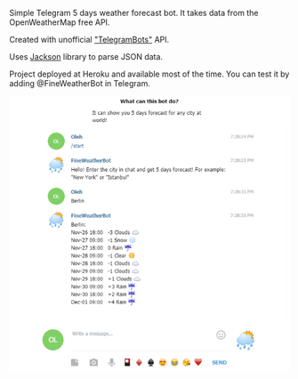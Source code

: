 Simple Telegram 5 days weather forecast bot. It takes data from the OpenWeatherMap free API.

Created with unofficial ["TelegramBots"](https://github.com/rubenlagus/TelegramBots/tree/master/telegrambots-abilities) API.

Uses [Jackson](https://github.com/FasterXML/jackson) library to parse JSON data.

Project deployed at Heroku and available most of the time. You can test it by adding @FineWeatherBot in Telegram. 

![screenshot](sample.PNG)

